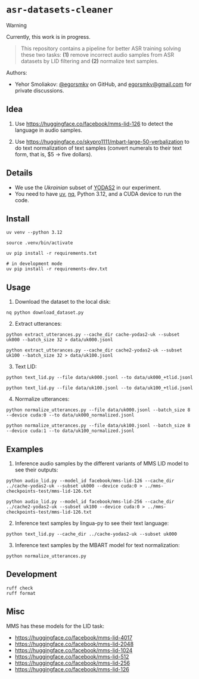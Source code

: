 # `asr-datasets-cleaner`

> [!WARNING]  
> Currently, this work is in progress.

> This repository contains a pipeline for better ASR training solving these two tasks: **(1)** remove incorrect audio samples from ASR datasets by LID filtering and **(2)** normalize text samples.

Authors:

- Yehor Smoliakov: [@egorsmkv][4] on GitHub, and <egorsmkv@gmail.com> for private discussions.

## Idea

1. Use https://huggingface.co/facebook/mms-lid-126 to detect the language in audio samples.

2. Use https://huggingface.co/skypro1111/mbart-large-50-verbalization to do text normalization of text samples
(convert numerals to their text form, that is, $5 -> five dollars).

## Details

- We use the *Ukrainian* subset of [YODAS2][1] in our experiment.
- You need to have [uv][2], [nq][3], Python 3.12, and a CUDA device to run the code.

## Install

```shell
uv venv --python 3.12

source .venv/bin/activate

uv pip install -r requirements.txt

# in development mode
uv pip install -r requirements-dev.txt
```

## Usage

1. Download the dataset to the local disk:

```shell
nq python download_dataset.py
```

2. Extract utterances:

```shell
python extract_utterances.py --cache_dir cache-yodas2-uk --subset uk000 --batch_size 32 > data/uk000.jsonl

python extract_utterances.py --cache_dir cache2-yodas2-uk --subset uk100 --batch_size 32 > data/uk100.jsonl
```

3. Text LID:

```shell
python text_lid.py --file data/uk000.jsonl --to data/uk000_+tlid.jsonl

python text_lid.py --file data/uk100.jsonl --to data/uk100_+tlid.jsonl
```

4. Normalize utterances:

```shell
python normalize_utterances.py --file data/uk000.jsonl --batch_size 8 --device cuda:0 --to data/uk000_normalized.jsonl

python normalize_utterances.py --file data/uk100.jsonl --batch_size 8 --device cuda:1 --to data/uk100_normalized.jsonl
```

## Examples

1. Inference audio samples by the different variants of MMS LID model to see their outputs:

```shell
python audio_lid.py --model_id facebook/mms-lid-126 --cache_dir ../cache-yodas2-uk --subset uk000 --device cuda:0 > ../mms-checkpoints-test/mms-lid-126.txt

python audio_lid.py --model_id facebook/mms-lid-256 --cache_dir ../cache2-yodas2-uk --subset uk100 --device cuda:0 > ../mms-checkpoints-test/mms-lid-126.txt
```

2. Inference text samples by lingua-py to see their text language:

```shell
python text_lid.py --cache_dir ../cache-yodas2-uk --subset uk000
```

3. Inference text samples by the MBART model for text normalization:

```shell
python normalize_utterances.py
```

## Development

```shell
ruff check
ruff format
```

## Misc

MMS has these models for the LID task:

- https://huggingface.co/facebook/mms-lid-4017
- https://huggingface.co/facebook/mms-lid-2048
- https://huggingface.co/facebook/mms-lid-1024
- https://huggingface.co/facebook/mms-lid-512
- https://huggingface.co/facebook/mms-lid-256
- https://huggingface.co/facebook/mms-lid-126

[1]: https://huggingface.co/datasets/espnet/yodas2
[2]: https://github.com/astral-sh/uv
[3]: https://github.com/leahneukirchen/nq
[4]: https://github.com/egorsmkv
